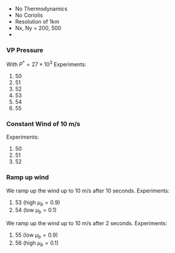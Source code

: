 - No Thermodynamics
- No Coriolis
- Resolution of 1km
- Nx, Ny = 200, 500
- 



### VP Pressure

With $P^* = 27 \times 10^{3}$
Experiments:
1. 50
2. 51
3. 52
4. 53
5. 54
6. 55

### Constant Wind of 10 m/s
Experiments:
1. 50
2. 51
3. 52

### Ramp up wind
We ramp up the wind up to 10 m/s after 10 seconds. 
Experiments:
1. 53 (high $\mu_b = 0.9$)
2. 54 (low $\mu_b = 0.1$)

We ramp up the wind up to 10 m/s after 2 seconds. 
Experiments:
1. 55 (low $\mu_b = 0.9$)
2. 56 (high $\mu_b = 0.1$)

